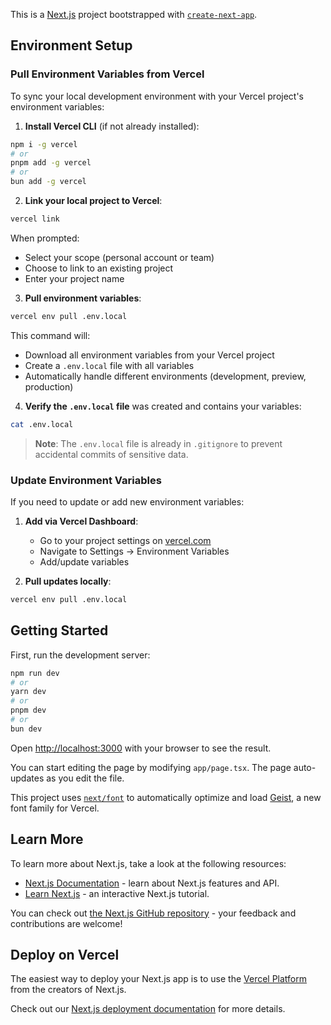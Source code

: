 This is a [Next.js](https://nextjs.org) project bootstrapped with [`create-next-app`](https://nextjs.org/docs/app/api-reference/cli/create-next-app).

## Environment Setup

### Pull Environment Variables from Vercel

To sync your local development environment with your Vercel project's environment variables:

1. **Install Vercel CLI** (if not already installed):
```bash
npm i -g vercel
# or
pnpm add -g vercel
# or
bun add -g vercel
```

2. **Link your local project to Vercel**:
```bash
vercel link
```
When prompted:
- Select your scope (personal account or team)
- Choose to link to an existing project
- Enter your project name

3. **Pull environment variables**:
```bash
vercel env pull .env.local
```
This command will:
- Download all environment variables from your Vercel project
- Create a `.env.local` file with all variables
- Automatically handle different environments (development, preview, production)

4. **Verify the `.env.local` file** was created and contains your variables:
```bash
cat .env.local
```

> **Note**: The `.env.local` file is already in `.gitignore` to prevent accidental commits of sensitive data.

### Update Environment Variables

If you need to update or add new environment variables:

1. **Add via Vercel Dashboard**:
   - Go to your project settings on [vercel.com](https://vercel.com)
   - Navigate to Settings → Environment Variables
   - Add/update variables

2. **Pull updates locally**:
```bash
vercel env pull .env.local
```

## Getting Started

First, run the development server:

```bash
npm run dev
# or
yarn dev
# or
pnpm dev
# or
bun dev
```

Open [http://localhost:3000](http://localhost:3000) with your browser to see the result.

You can start editing the page by modifying `app/page.tsx`. The page auto-updates as you edit the file.

This project uses [`next/font`](https://nextjs.org/docs/app/building-your-application/optimizing/fonts) to automatically optimize and load [Geist](https://vercel.com/font), a new font family for Vercel.

## Learn More

To learn more about Next.js, take a look at the following resources:

- [Next.js Documentation](https://nextjs.org/docs) - learn about Next.js features and API.
- [Learn Next.js](https://nextjs.org/learn) - an interactive Next.js tutorial.

You can check out [the Next.js GitHub repository](https://github.com/vercel/next.js) - your feedback and contributions are welcome!

## Deploy on Vercel

The easiest way to deploy your Next.js app is to use the [Vercel Platform](https://vercel.com/new?utm_medium=default-template&filter=next.js&utm_source=create-next-app&utm_campaign=create-next-app-readme) from the creators of Next.js.

Check out our [Next.js deployment documentation](https://nextjs.org/docs/app/building-your-application/deploying) for more details.
